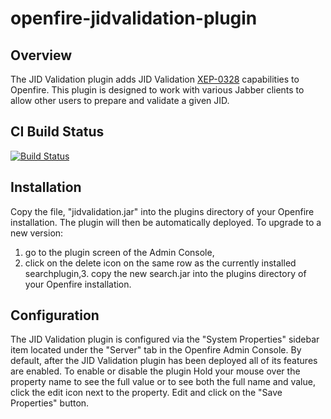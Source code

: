 # openfire-jidvalidation-plugin

## Overview

The JID Validation plugin adds JID Validation <a href="http://geekplace.eu/xeps/xep-jidprep/xep-jidprep.html">XEP-0328</a> 
capabilities to Openfire. This plugin is designed to work with various Jabber clients to allow other users to prepare and validate a given JID.


## CI Build Status

[![Build Status](https://github.com/igniterealtime/openfire-jidvalidation-plugin/workflows/Java%20CI/badge.svg)](https://github.com/igniterealtime/openfire-jidvalidation-plugin/actions)

## Installation</h2>

Copy the file, &quot;jidvalidation.jar&quot; into the plugins directory of your Openfire installation. The plugin will
then be automatically deployed. To upgrade to a new version: 
1. go to the plugin screen of the Admin Console,
2. click on the delete icon on the same row as the currently installed searchplugin,3. copy the new search.jar into the plugins directory of your Openfire installation.


## Configuration

The JID Validation plugin is configured via the "System Properties" sidebar item located under the "Server" tab
in the Openfire Admin Console. By default, after the JID Validation plugin has been deployed all of its features
are enabled. To enable or disable the plugin Hold your mouse over the property name to see the full value or to see both the full name and value, click the edit icon next to the property. Edit and click on the "Save Properties" button.



